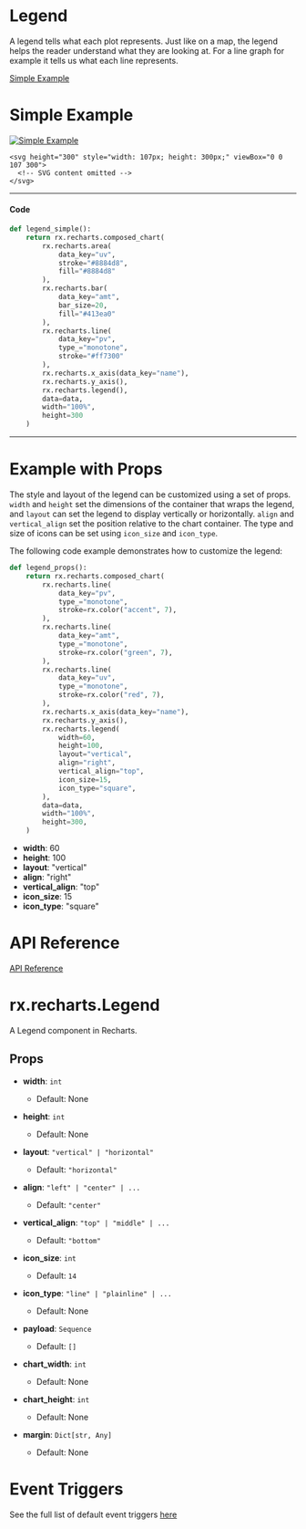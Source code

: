 # Legend

A legend tells what each plot represents. Just like on a map, the legend helps the reader understand what they are looking at. For a line graph for example it tells us what each line represents.

[Simple Example](https://reflex.dev/docs/library/graphing/general/legend/#simple-example)

# Simple Example

[![Simple Example](https://via.placeholder.com/18x18)](https://reflex.dev/docs/library/graphing/general/legend/#example-with-props)

<div class="w-full py-4 flex flex-col">

  <div class="w-full flex flex-col p-6 rounded-xl overflow-x-auto border border-slate-4 bg-slate-2 items-center justify-center">

    <svg height="300" style="width: 107px; height: 300px;" viewBox="0 0 107 300">
      <!-- SVG content omitted -->
    </svg>

  </div>
</div>

---

#### Code

```python
def legend_simple():
    return rx.recharts.composed_chart(
        rx.recharts.area(
            data_key="uv",
            stroke="#8884d8",
            fill="#8884d8"
        ),
        rx.recharts.bar(
            data_key="amt",
            bar_size=20,
            fill="#413ea0"
        ),
        rx.recharts.line(
            data_key="pv",
            type_="monotone",
            stroke="#ff7300"
        ),
        rx.recharts.x_axis(data_key="name"),
        rx.recharts.y_axis(),
        rx.recharts.legend(),
        data=data,
        width="100%",
        height=300
    )
```

---

# Example with Props

The style and layout of the legend can be customized using a set of props. `width` and `height` set the dimensions of the container that wraps the legend, and `layout` can set the legend to display vertically or horizontally. `align` and `vertical_align` set the position relative to the chart container. The type and size of icons can be set using `icon_size` and `icon_type`.

The following code example demonstrates how to customize the legend:

```python
def legend_props():
    return rx.recharts.composed_chart(
        rx.recharts.line(
            data_key="pv",
            type_="monotone",
            stroke=rx.color("accent", 7),
        ),
        rx.recharts.line(
            data_key="amt",
            type_="monotone",
            stroke=rx.color("green", 7),
        ),
        rx.recharts.line(
            data_key="uv",
            type_="monotone",
            stroke=rx.color("red", 7),
        ),
        rx.recharts.x_axis(data_key="name"),
        rx.recharts.y_axis(),
        rx.recharts.legend(
            width=60,
            height=100,
            layout="vertical",
            align="right",
            vertical_align="top",
            icon_size=15,
            icon_type="square",
        ),
        data=data,
        width="100%",
        height=300,
    )
```

- **width**: 60
- **height**: 100
- **layout**: "vertical"
- **align**: "right"
- **vertical_align**: "top"
- **icon_size**: 15
- **icon_type**: "square"

# API Reference

[API Reference](https://reflex.dev/docs/library/graphing/general/legend/#rx.recharts.legend)

# rx.recharts.Legend

A Legend component in Recharts.

## Props

- **width**: `int`
  - Default: None

- **height**: `int`
  - Default: None

- **layout**: `"vertical" | "horizontal"`
  - Default: `"horizontal"`

- **align**: `"left" | "center" | ...`
  - Default: `"center"`

- **vertical_align**: `"top" | "middle" | ...`
  - Default: `"bottom"`

- **icon_size**: `int`
  - Default: `14`

- **icon_type**: `"line" | "plainline" | ...`
  - Default: None

- **payload**: `Sequence`
  - Default: `[]`

- **chart_width**: `int`
  - Default: None

- **chart_height**: `int`
  - Default: None

- **margin**: `Dict[str, Any]`
  - Default: None

# Event Triggers

See the full list of default event triggers [here](https://reflex.dev/docs/api-reference/event-triggers/)